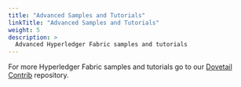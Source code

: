 ```yaml
---
title: "Advanced Samples and Tutorials"
linkTitle: "Advanced Samples and Tutorials"
weight: 5
description: >
  Advanced Hyperledger Fabric samples and tutorials
---
```


For more Hyperledger Fabric samples and tutorials go to our [Dovetail Contrib](https://github.com/TIBCOSoftware/dovetail-contrib/tree/develop/hyperledger-fabric#getting-started) repository.



